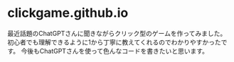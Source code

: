 # clickgame.github.io
最近話題のChatGPTさんに聞きながらクリック型のゲームを作ってみました。初心者でも理解できるように1から丁寧に教えてくれるのでわかりやすかったです。
今後もChatGPTさんを使って色んなコードを書きたいと思います。
